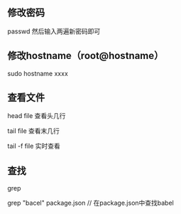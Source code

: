 ## 修改密码

passwd
然后输入两遍新密码即可

## 修改hostname（root@hostname）

sudo hostname xxxx

## 查看文件

head file 查看头几行

tail file 查看末几行

tail -f file 实时查看

## 查找

grep

grep "bacel" package.json // 在package.json中查找babel
